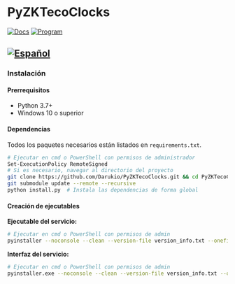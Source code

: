 # PyZKTecoClocks
[![Docs](https://img.shields.io/badge/docs-online-blue.svg)](https://darukio.github.io/PyZKTecoClocks/) [![Program](https://img.shields.io/badge/program-online-blue.svg)](https://github.com/Darukio/PyZKTecoClocks)

## [![Español](https://img.shields.io/badge/language-es-red.svg)](#)

### Instalación

#### Prerrequisitos

- Python 3.7+
- Windows 10 o superior

#### Dependencias

Todos los paquetes necesarios están listados en `requirements.txt`.

```bash
# Ejecutar en cmd o PowerShell con permisos de administrador
Set-ExecutionPolicy RemoteSigned
# Si es necesario, navegar al directorio del proyecto
git clone https://github.com/Darukio/PyZKTecoClocks.git && cd PyZKTecoClocks
git submodule update --remote --recursive
python install.py  # Instala las dependencias de forma global
```

#### Creación de ejecutables

**Ejecutable del servicio:**
```bash
# Ejecutar en cmd o PowerShell con permisos de admin
pyinstaller --noconsole --clean --version-file version_info.txt --onefile --hidden-import=eventlet.hubs.epolls --hidden-import=eventlet.hubs.kqueue --hidden-import=eventlet.hubs.selects --hidden-import=dns --hidden-import=dns.dnssec --hidden-import=dns.e164 --hidden-import=dns.hash --hidden-import=dns.namedict --hidden-import=dns.tsigkeyring --hidden-import=dns.update --hidden-import=dns.version --hidden-import=dns.zone --hidden-import=dns.versioned --add-data "json/errors.json;json/" --noupx --log-level=INFO --debug all schedulerService.py
```

**Interfaz del servicio:**
```bash
# Ejecutar en cmd o PowerShell con permisos de admin
pyinstaller.exe --noconsole --clean --version-file version_info.txt --onefile --hidden-import=eventlet.hubs.epolls --hidden-import=eventlet.hubs.kqueue --hidden-import=eventlet.hubs.selects --hidden-import=dns --hidden-import=dns.dnssec --hidden-import=dns.e164 --hidden-import=dns.hash --hidden-import=dns.namedict --hidden-import=dns.tsigkeyring --hidden-import=dns.update --hidden-import=dns.version --hidden-import=dns.zone --hidden-import=dns.versioned -n "Servicio Reloj de Asistencias" -i "resources/24-7.png" --add-data "resources/system_tray/*;resources/system_tray" --add-data "resources/24-7.png;resources/" --add-data "json/errors.json;json/" --noupx --log-level=INFO --uac-admin --debug all main.py
```
